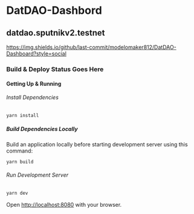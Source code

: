 # DatDAO-Dashbord
## datdao.sputnikv2.testnet 

https://img.shields.io/github/last-commit/modelomaker812/DatDAO-Dashboard?style=social

### Build & Deploy Status Goes Here

#### Getting Up & Running

###### Install Dependencies

```bash
yarn install
```

##### Build Dependencies Locally

Build an application locally before starting development server using this command:

```
yarn build
```

###### Run Development Server

```bash
yarn dev
```

Open [http://localhost:8080](http://localhost:8080) with your browser.
